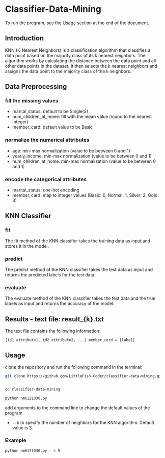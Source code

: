 # Classifier-Data-Mining

To run the program, see the [Usage](#Usage) section at the end of the document.

## Introduction

KNN (K-Nearest Neighbors) is a classification algorithm that classifies a data point based on the majority class of its k nearest neighbors. The algorithm works by calculating the distance between the data point and all other data points in the dataset. It then selects the k nearest neighbors and assigns the data point to the majority class of the k neighbors.

## Data Preprocessing

### fill the missing values

- marital_status: default to be Single(S)
- num_children_at_home: fill with the mean value (round to the nearest integer)
- member_card: default value to be Basic

### normalize the numerical attributes

- age: min-max normalization (value to be between 0 and 1)
- yearly_income: min-max normalization (value to be between 0 and 1)
- num_children_at_home: min-max normalization (value to be between 0 and 1)

### encode the categorical attributes

- marital_status: one-hot encoding
- member_card: map to integer values (Basic: 0, Normal: 1, Silver: 2, Gold: 3)

## KNN Classifier

### fit

The fit method of the KNN classifier takes the training data as input and stores it in the model.

### predict

The predict method of the KNN classifier takes the test data as input and returns the predicted labels for the test data.

### evaluate

The evaluate method of the KNN classifier takes the test data and the true labels as input and returns the accuracy of the model.

## Results - text file: result\_{k}.txt

The text file contains the following information:

```
{id1 attribute1, id2 attribute2, ...} member_card = {label}
```

## Usage

clone the repository and run the following command in the terminal:

```bash
git clone https://github.com/LittleFish-Coder/classifier-data-mining.git
```

```bash

```

```bash
cd classifier-data-mining
```

```bash
python nm6121030.py
```

add arguments to the command line to change the default values of the program.

- `--k` to specify the number of neighbors for the KNN algorithm. Default value is 3.

### Example

```bash
python nm6121030.py --k 5
```
